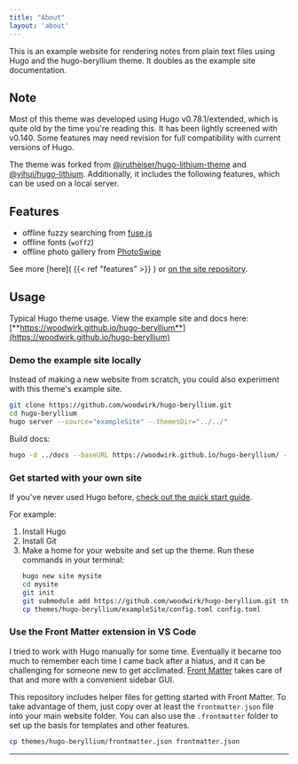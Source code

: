 ```yaml
---
title: "About"
layout: 'about'
---
```


This is an example website for rendering notes from plain text files using Hugo and the hugo-beryllium theme. It doubles as the example site documentation.

## Note

Most of this theme was developed using Hugo v0.78.1/extended, which is quite old by the time you're reading this. It has been lightly screened with v0.140. Some features may need revision for full compatibility with current versions of Hugo.

The theme was forked from [@jrutheiser/hugo-lithium-theme](https://github.com/jrutheiser/hugo-lithium-theme) and [@yihui/hugo-lithium](https://github.com/yihui/hugo-lithium). Additionally, it includes the following features, which can be used on a local server.

## Features

- offline fuzzy searching from [fuse.js](https://github.com/krisk/Fuse)
- offline fonts (`woff2`)
- offline photo gallery from [PhotoSwipe](https://github.com/dimsemenov/PhotoSwipe)

See more [here]( {{< ref "features" >}} ) or [on the site repository](https://github.com/woodwirk/hugo-beryllium).
<!-- /features doesn't append to full baseURL -- goes to github.io/features -->
<!-- Use the { {< ref "ref" >}} shortcode within the MD link -->

## Usage

Typical Hugo theme usage. View the example site and docs here: [**https://woodwirk.github.io/hugo-beryllium**](https://woodwirk.github.io/hugo-beryllium)

### Demo the example site locally

Instead of making a new website from scratch, you could also experiment with this theme's example site.

```sh
git clone https://github.com/woodwirk/hugo-beryllium.git
cd hugo-beryllium
hugo server --source="exampleSite" --themesDir="../../"
```

Build docs:

```sh
hugo -d ../docs --baseURL https://woodwirk.github.io/hugo-beryllium/ --minify --source="exampleSite" --themesDir="../../"
```

### Get started with your own site

If you've never used Hugo before, [check out the quick start guide](https://gohugo.io/getting-started/quick-start/).

For example:

1. Install Hugo
1. Install Git
1. Make a home for your website and set up the theme. Run these commands in your terminal:
    ```sh
    hugo new site mysite
    cd mysite
    git init
    git submodule add https://github.com/woodwirk/hugo-beryllium.git themes/hugo-beryllium
    cp themes/hugo-beryllium/exampleSite/config.toml config.toml
    ```

### Use the Front Matter extension in VS Code

I tried to work with Hugo manually for some time. Eventually it became too much to remember each time I came back after a hiatus, and it can be challenging for someone new to get acclimated. [Front Matter](https://frontmatter.codes/) takes care of that and more with a convenient sidebar GUI.

This repository includes helper files for getting started with Front Matter. To take advantage of them, just copy over at least the `frontmatter.json` file into your main website folder. You can also use the `.frontmatter` folder to set up the basis for templates and other features.

```sh
cp themes/hugo-beryllium/frontmatter.json frontmatter.json
```

---
